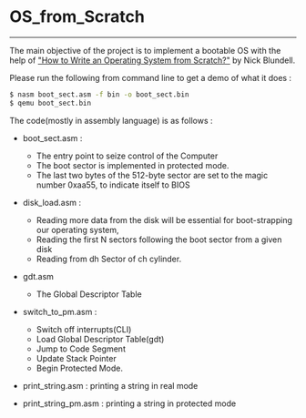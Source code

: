 # OS_from_Scratch
---
The main objective of the project is to implement a bootable OS with the help of  ["How to Write an Operating System from Scratch?"](http://www.cs.bham.ac.uk/~exr/lectures/opsys/10_11/lectures/os-dev.pdf) by Nick Blundell.

Please run the following from command line to get a demo of what it does :

```sh
$ nasm boot_sect.asm -f bin -o boot_sect.bin
$ qemu boot_sect.bin
```

The code(mostly in assembly language) is as follows :
  - boot_sect.asm : 
      * The entry point to seize control of the Computer
      * The boot sector is implemented in protected mode. 
      * The last two bytes of the 512-byte sector are set to the magic number 0xaa55, to indicate itself to BIOS
    
  - disk_load.asm : 
      * Reading more data from the disk will be essential for boot-strapping our operating system,
      * Reading the first N sectors following the boot sector from a given disk 
      * Reading from dh Sector of ch cylinder.
      
  - gdt.asm
      * The Global Descriptor Table
      
  - switch_to_pm.asm :
      * Switch off interrupts(CLI)
      * Load Global Descriptor Table(gdt)
      * Jump to Code Segment
      * Update Stack Pointer
      * Begin Protected Mode.
      
  - print_string.asm : printing a string in real mode
  
  - print_string_pm.asm : printing a string in protected mode





